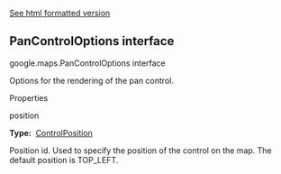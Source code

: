 [See html formatted version](https://huasofoundries.github.io/google-maps-documentation/PanControlOptions.html)


PanControlOptions interface
---------------------------

google.maps.PanControlOptions interface

Options for the rendering of the pan control.

Properties

position

**Type:**  [ControlPosition](https://github.com/amenadiel/google-maps-documentation/blob/master/docs/ControlPosition.md)

Position id. Used to specify the position of the control on the map. The default position is TOP\_LEFT.